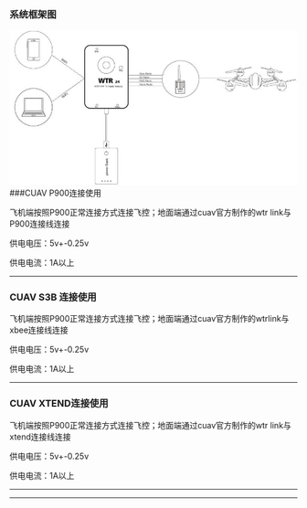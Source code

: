 ### 系统框架图

![wtr24](../assets/wtr24.jpg)
###CUAV P900连接使用

飞机端按照P900正常连接方式连接飞控；地面端通过cuav官方制作的wtr link与P900连接线连接

供电电压：5v+-0.25v

供电电流：1A以上

---

### CUAV S3B 连接使用

飞机端按照P900正常连接方式连接飞控；地面端通过cuav官方制作的wtrlink与xbee连接线连接

供电电压：5v+-0.25v

供电电流：1A以上

---

### CUAV XTEND连接使用

飞机端按照P900正常连接方式连接飞控；地面端通过cuav官方制作的wtr link与xtend连接线连接

供电电压：5v+-0.25v

供电电流：1A以上

---

---



